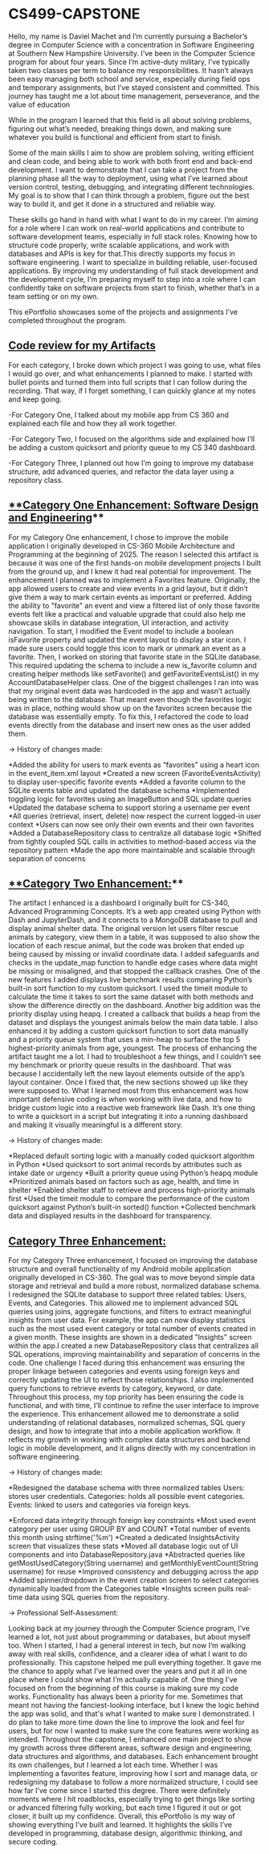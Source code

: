 # CS499-CAPSTONE

Hello, my name is Daviel Machet and I’m currently pursuing a Bachelor’s degree in Computer Science with a concentration in Software Engineering at Southern New Hampshire University. I’ve been in the Computer Science program for about four years. Since I’m active-duty military, I’ve typically taken two classes per term to balance my responsibilities. It hasn’t always been easy managing both school and service, especially during field ops and temporary assignments, but I’ve stayed consistent and committed. This journey has taught me a lot about time management, perseverance, and the value of education

While in the program I learned that this field is all about solving problems, figuring out what’s needed, breaking things down, and making sure whatever you build is functional and efficient from start to finish.

Some of the main skills I aim to show are problem solving, writing efficient and clean code, and being able to work with both front end and back-end development. I want to demonstrate that I can take a project from the planning phase all the way to deployment, using what I’ve learned about version control, testing, debugging, and integrating different technologies. My goal is to show that I can think through a problem, figure out the best way to build it, and get it done in a structured and reliable way.

These skills go hand in hand with what I want to do in my career. I’m aiming for a role where I can work on real-world applications and contribute to software development teams, especially in full stack roles. Knowing how to structure code properly, write scalable applications, and work with databases and APIs is key for that.This directly supports my focus in software engineering. I want to specialize in building reliable, user-focused applications. By improving my understanding of full stack development and the development cycle, I’m preparing myself to step into a role where I can confidently take on software projects from start to finish, whether that’s in a team setting or on my own.

This ePortfolio showcases some of the projects and assignments I’ve completed throughout the program.

## [**Code review for my Artifacts**](https://go.screenpal.com/watch/cTi2qNnlHUP)
For each category, I broke down which project I was going to use, what files I would go over, and what enhancements I planned to make. I started with bullet points and turned them into full scripts that I can follow during the recording. That way, if I forget something, I can quickly glance at my notes and keep going.

-For Category One, I talked about my mobile app from CS 360 and explained each file and how they all work together.

-For Category Two, I focused on the algorithms side and explained how I’ll be adding a custom quicksort and priority queue to my CS 340 dashboard.

-For Category Three, I planned out how I’m going to improve my database structure, add advanced queries, and refactor the data layer using a repository class.




## [**Category One Enhancement: Software Design and Engineering](https://github.com/daviel21/CS499-CAPSTONE/blob/main/Milestone%20Two%20Enhancement%20One%20Software%20Design%20and%20Engineering%20Narrative.docx)**
For my Category One enhancement, I chose to improve the mobile application I originally developed in CS-360 Mobile Architecture and Programming at the beginning of 2025. The reason I selected this artifact is because it was one of the first hands-on mobile development projects I built from the ground up, and I knew it had real potential for improvement.
The enhancement I planned was to implement a Favorites feature. Originally, the app allowed users to create and view events in a grid layout, but it didn’t give them a way to mark certain events as important or preferred. Adding the ability to "favorite" an event and view a filtered list of only those favorite events felt like a practical and valuable upgrade that could also help me showcase skills in database integration, UI interaction, and activity navigation.
To start, I modified the Event model to include a boolean isFavorite property and updated the event layout to display a star icon. I made sure users could toggle this icon to mark or unmark an event as a favorite. Then, I worked on storing that favorite state in the SQLite database. This required updating the schema to include a new is_favorite column and creating helper methods like setFavorite() and getFavoriteEventsList() in my AccountDatabaseHelper class.
One of the biggest challenges I ran into was that my original event data was hardcoded in the app and wasn’t actually being written to the database. That meant even though the favorites logic was in place, nothing would show up on the favorites screen because the database was essentially empty. To fix this, I refactored the code to load events directly from the database and insert new ones as the user added them.

&#8594; History of changes made:

*Added the ability for users to mark events as “favorites” using a heart icon in the event_item.xml layout
*Created a new screen (FavoriteEventsActivity) to display user-specific favorite events
*Added a favorite column to the SQLite events table and updated the database schema
*Implemented toggling logic for favorites using an ImageButton and SQL update queries
*Updated the database schema to support storing a username per event
*All queries (retrieval, insert, delete) now respect the current logged-in user context
*Users can now see only their own events and their own favorites
*Added a DatabaseRepository class to centralize all database logic
*Shifted from tightly coupled SQL calls in activities to method-based access via the repository pattern
*Made the app more maintainable and scalable through separation of concerns


## [**Category Two Enhancement:](https://github.com/daviel21/CS499-CAPSTONE/blob/main/Project%202%20Dashboard%20CS460%20Enhancement.zip)**
The artifact I enhanced is a dashboard I originally built for CS-340, Advanced Programming Concepts. It’s a web app created using Python with Dash and JupyterDash, and it connects to a MongoDB database to pull and display animal shelter data. The original version let users filter rescue animals by category, view them in a table, it was supposed to also show the location of each rescue animal, but the code was broken that ended up being caused by missing or invalid coordinate data. I added safeguards and checks in the update_map function to handle edge cases where data might be missing or misaligned, and that stopped the callback crashes.
One of the new features I added displays live benchmark results comparing Python’s built-in sort function to my custom quicksort. I used the timeit module to calculate the time it takes to sort the same dataset with both methods and show the difference directly on the dashboard. Another big addition was the priority display using heapq. I created a callback that builds a heap from the dataset and displays the youngest animals below the main data table. I also enhanced it by adding a custom quicksort function to sort data manually and a priority queue system that uses a min-heap to surface the top 5 highest-priority animals from age, youngest.
The process of enhancing the artifact taught me a lot. I had to troubleshoot a few things, and I couldn’t see my benchmark or priority queue results in the dashboard. That was because I accidentally left the new layout elements outside of the app’s layout container. Once I fixed that, the new sections showed up like they were supposed to. What I learned most from this enhancement was how important defensive coding is when working with live data, and how to bridge custom logic into a reactive web framework like Dash. It’s one thing to write a quicksort in a script but integrating it into a running dashboard and making it visually meaningful is a different story.

&#8594; History of changes made:

*Replaced default sorting logic with a manually coded quicksort algorithm in Python
*Used quicksort to sort animal records by attributes such as intake date or urgency
*Built a priority queue using Python’s heapq module
*Prioritized animals based on factors such as age, health, and time in shelter
*Enabled shelter staff to retrieve and process high-priority animals first
*Used the timeit module to compare the performance of the custom quicksort against Python’s built-in sorted() function
*Collected benchmark data and displayed results in the dashboard for transparency.

## [**Category Three Enhancement:**](https://github.com/daviel21/CS499-CAPSTONE/blob/main/Milestone%20Four%20Enhancement%20Three%20Databases%20Narrative.docx)
For my Category Three enhancement, I focused on improving the database structure and overall functionality of my Android mobile application originally developed in CS-360. The goal was to move beyond simple data storage and retrieval and build a more robust, normalized database schema. I redesigned the SQLite database to support three related tables: Users, Events, and Categories. This allowed me to implement advanced SQL queries using joins, aggregate functions, and filters to extract meaningful insights from user data. For example, the app can now display statistics such as the most used event category or total number of events created in a given month. These insights are shown in a dedicated "Insights" screen within the app.I created a new DatabaseRepository class that centralizes all SQL operations, improving maintainability and separation of concerns in the code. One challenge I faced during this enhancement was ensuring the proper linkage between categories and events using foreign keys and correctly updating the UI to reflect those relationships. I also implemented query functions to retrieve events by category, keyword, or date. Throughout this process, my top priority has been ensuring the code is functional, and with time, I’ll continue to refine the user interface to improve the experience. This enhancement allowed me to demonstrate a solid understanding of relational databases, normalized schemas, SQL query design, and how to integrate that into a mobile application workflow. It reflects my growth in working with complex data structures and backend logic in mobile development, and it aligns directly with my concentration in software engineering.

&#8594; History of changes made:

*Redesigned the database schema with three normalized tables
Users: stores user credentials.
Categories: holds all possible event categories.
Events: linked to users and categories via foreign keys.

*Enforced data integrity through foreign key constraints
*Most used event category per user using GROUP BY and COUNT
*Total number of events this month using strftime('%m')
*Created a dedicated InsightsActivity screen that visualizes these stats
*Moved all database logic out of UI components and into DatabaseRepository.java
*Abstracted queries like getMostUsedCategory(String username) and getMonthlyEventCount(String username) for reuse
*Improved consistency and debugging across the app
*Added spinner/dropdown in the event creation screen to select categories dynamically loaded from the Categories table
*Insights screen pulls real-time data using SQL queries from the repository.

&#8594; Professional Self-Assessment:

Looking back at my journey through the Computer Science program, I’ve learned a lot, not just about programming or databases, but about myself too. When I started, I had a general interest in tech, but now I’m walking away with real skills, confidence, and a clearer idea of what I want to do professionally. This capstone helped me pull everything together. It gave me the chance to apply what I’ve learned over the years and put it all in one place where I could show what I’m actually capable of.
One thing I’ve focused on from the beginning of this course is making sure my code works. Functionality has always been a priority for me. Sometimes that meant not having the fanciest-looking interface, but I knew the logic behind the app was solid, and that's what I wanted to make sure I demonstrated. I do plan to take more time down the line to improve the look and feel for users, but for now I wanted to make sure the core features were working as intended.
Throughout the capstone, I enhanced one main project to show my growth across three different areas, software design and engineering, data structures and algorithms, and databases. Each enhancement brought its own challenges, but I learned a lot each time. Whether I was implementing a favorites feature, improving how I sort and manage data, or redesigning my database to follow a more normalized structure, I could see how far I’ve come since I started this degree. There were definitely moments where I hit roadblocks, especially trying to get things like sorting or advanced filtering fully working, but each time I figured it out or got closer, it built up my confidence.
Overall, this ePortfolio is my way of showing everything I’ve built and learned. It highlights the skills I’ve developed in programming, database design, algorithmic thinking, and secure coding.

